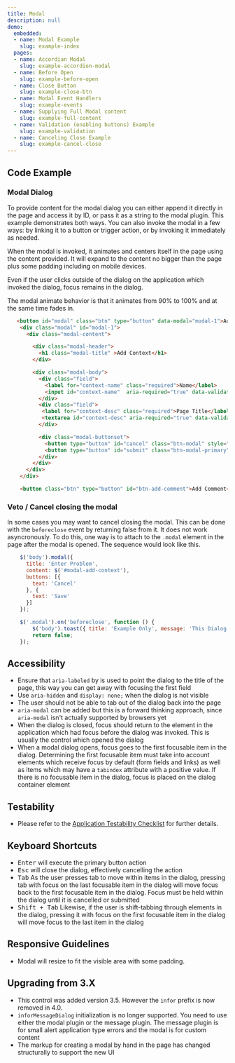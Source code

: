 ```yaml
---
title: Modal
description: null
demo:
  embedded:
  - name: Modal Example
    slug: example-index
  pages:
  - name: Accordian Modal
    slug: example-accordion-modal
  - name: Before Open
    slug: example-before-open
  - name: Close Button
    slug: example-close-btn
  - name: Modal Event Handlers
    slug: example-events
  - name: Supplying Full Modal content
    slug: example-full-content
  - name: Validation (enabling buttons) Example
    slug: example-validation
  - name: Canceling Close Example
    slug: example-cancel-close
---
```


## Code Example

### Modal Dialog

To provide content for the modal dialog you can either append it directly in the page and access it by ID, or pass it as a string to the modal plugin. This example demonstrates both ways. You can also invoke the modal in a few ways: by linking it to a button or trigger action, or by invoking it immediately as needed.

When the modal is invoked, it animates and centers itself in the page using the content provided. It will expand to the content no bigger than the page plus some padding including on mobile devices.

Even if the user clicks outside of the dialog on the application which invoked the dialog, focus remains in the dialog.

The modal animate behavior is that it animates from 90% to 100% and at the same time fades in.

```html
   <button id="modal" class="btn" type="button" data-modal="modal-1">Add Context</button>
    <div class="modal" id="modal-1">
      <div class="modal-content">

        <div class="modal-header">
          <h1 class="modal-title" >Add Context</h1>
        </div>

        <div class="modal-body">
          <div class="field">
            <label for="context-name" class="required">Name</label>
            <input id="context-name"  aria-required="true" data-validate="required" name="context-name" type="text">
          </div>
          <div class="field">
           <label for="context-desc" class="required">Page Title</label>
           <textarea id="context-desc" aria-required="true" data-validate="required" name="context-desc"></textarea>
          </div>

          <div class="modal-buttonset">
            <button type="button" id="cancel" class="btn-modal" style="width:50%">Cancel</button>
            <button type="button" id="submit" class="btn-modal-primary" style="width:50%">Submit</button>
          </div>
        </div>
      </div>
    </div>

    <button class="btn" type="button" id="btn-add-comment">Add Comment</button>

```

### Veto / Cancel closing the modal

In some cases you may want to cancel closing the modal. This can be done with the `beforeclose` event by returning false from it. It does not work asyncronously. To do this, one way is to attach to the `.modal` element in the page after the modal is opened. The sequence would look like this.

```javascript
    $('body').modal({
      title: 'Enter Problem',
      content: $('#modal-add-context'),
      buttons: [{
        text: 'Cancel'
      }, {
        text: 'Save'
      }]
    });

    $('.modal').on('beforeclose', function () {
        $('body').toast({ title: 'Example Only', message: 'This Dialog May not be closed.'});
        return false;
    });
```

## Accessibility

- Ensure that `aria-labeled` by is used to point the dialog to the title of the page, this way you can get away with focusing the first field
- Use `aria-hidden` and `display: none;` when the dialog is not visible
- The user should not be able to tab out of the dialog back into the page
- `aria-modal` can be added but this is a forward thinking approach, since `aria-modal` isn't actually supported by browsers yet
- When the dialog is closed, focus should return to the element in the application which had focus before the dialog was invoked. This is usually the control which opened the dialog
- When a modal dialog opens, focus goes to the first focusable item in the dialog. Determining the first focusable item must take into account elements which receive focus by default (form fields and links) as well as items which may have a `tabindex` attribute with a positive value. If there is no focusable item in the dialog, focus is placed on the dialog container element

## Testability

- Please refer to the [Application Testability Checklist](https://design.infor.com/resources/application-testability-checklist) for further details.

## Keyboard Shortcuts

- <kbd>Enter</kbd> will execute the primary button action
- <kbd>Esc</kbd> will close the dialog, effectively cancelling the action
- <kbd>Tab</kbd> As the user presses tab to move within items in the dialog, pressing tab with focus on the last focusable item in the dialog will move focus back to the first focusable item in the dialog. Focus must be held within the dialog until it is cancelled or submitted
- <kbd>Shift + Tab</kbd> Likewise, if the user is shift-tabbing through elements in the dialog, pressing it with focus on the first focusable item in the dialog will move focus to the last item in the dialog

## Responsive Guidelines

- Modal will resize to fit the visible area with some padding.

## Upgrading from 3.X

- This control was added version 3.5. However the `infor` prefix is now removed in 4.0.
- `inforMessageDialog` initialization is no longer supported. You need to use either the modal plugin or the message plugin. The message plugin is for small alert application type errors and the modal is for custom content
- The markup for creating a modal by hand in the page has changed structurally to support the new UI
